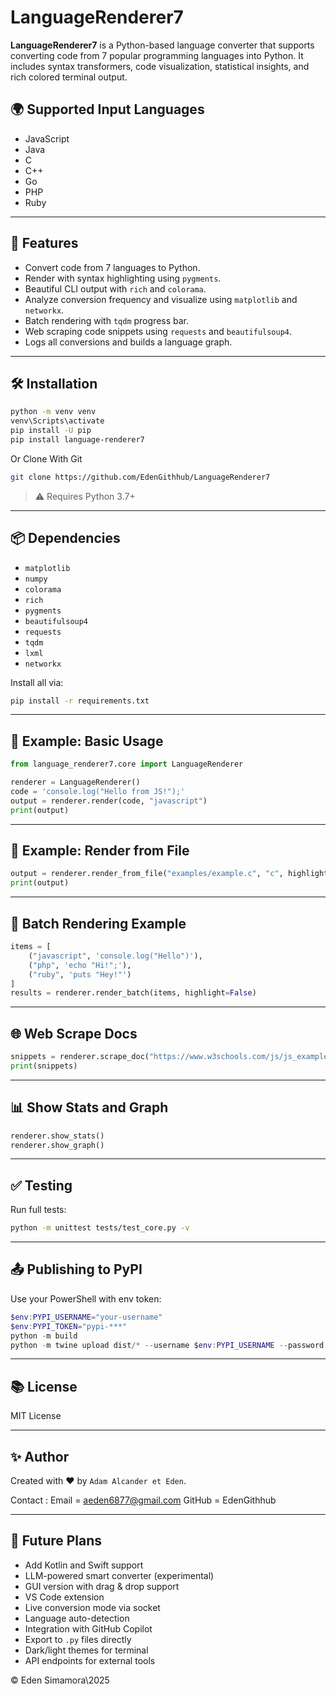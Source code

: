 # LanguageRenderer7

**LanguageRenderer7** is a Python-based language converter that supports converting code from 7 popular programming languages into Python. It includes syntax transformers, code visualization, statistical insights, and rich colored terminal output.

## 🌍 Supported Input Languages

* JavaScript
* Java
* C
* C++
* Go
* PHP
* Ruby

---

## 🚀 Features

* Convert code from 7 languages to Python.
* Render with syntax highlighting using `pygments`.
* Beautiful CLI output with `rich` and `colorama`.
* Analyze conversion frequency and visualize using `matplotlib` and `networkx`.
* Batch rendering with `tqdm` progress bar.
* Web scraping code snippets using `requests` and `beautifulsoup4`.
* Logs all conversions and builds a language graph.

---

## 🛠 Installation

```bash
python -m venv venv
venv\Scripts\activate
pip install -U pip
pip install language-renderer7
```

Or Clone With Git
```bash
git clone https://github.com/EdenGithhub/LanguageRenderer7
```
> ⚠️ Requires Python 3.7+

---

## 📦 Dependencies

* `matplotlib`
* `numpy`
* `colorama`
* `rich`
* `pygments`
* `beautifulsoup4`
* `requests`
* `tqdm`
* `lxml`
* `networkx`

Install all via:

```bash
pip install -r requirements.txt
```

---

## 📄 Example: Basic Usage

```python
from language_renderer7.core import LanguageRenderer

renderer = LanguageRenderer()
code = 'console.log("Hello from JS!");'
output = renderer.render(code, "javascript")
print(output)
```

---

## 📁 Example: Render from File

```python
output = renderer.render_from_file("examples/example.c", "c", highlight=False)
print(output)
```

---

## 🔁 Batch Rendering Example

```python
items = [
    ("javascript", 'console.log("Hello")'),
    ("php", 'echo "Hi!";'),
    ("ruby", 'puts "Hey!"')
]
results = renderer.render_batch(items, highlight=False)
```

---

## 🌐 Web Scrape Docs

```python
snippets = renderer.scrape_doc("https://www.w3schools.com/js/js_examples.asp")
print(snippets)
```

---

## 📊 Show Stats and Graph

```python
renderer.show_stats()
renderer.show_graph()
```

---

## ✅ Testing

Run full tests:

```bash
python -m unittest tests/test_core.py -v
```

---

## 📤 Publishing to PyPI

Use your PowerShell with env token:

```powershell
$env:PYPI_USERNAME="your-username"
$env:PYPI_TOKEN="pypi-***"
python -m build
python -m twine upload dist/* --username $env:PYPI_USERNAME --password $env:PYPI_TOKEN --verbose
```

---

## 📚 License

MIT License

---

## ✨ Author

Created with ❤️ by `Adam Alcander et Eden`.

Contact : Email = aeden6877@gmail.com
          GitHub = EdenGithhub

---

## 🔮 Future Plans

* Add Kotlin and Swift support
* LLM-powered smart converter (experimental)
* GUI version with drag & drop support
* VS Code extension
* Live conversion mode via socket
* Language auto-detection
* Integration with GitHub Copilot
* Export to `.py` files directly
* Dark/light themes for terminal
* API endpoints for external tools

© Eden Simamora\2025
